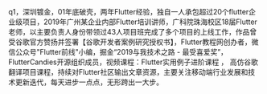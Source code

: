 q1，深圳镀金，01年底破壳，两年Flutter经验，独自一人承包超过20个flutter企业级项目，2019年广州某企业内部Flutter培训讲师，广科院珠海校区18届Flutter老师，以主要负责人身份带领过43人项目班完成了多个项目的上线工作，作品曾受谷歌官方赞扬并签署【谷歌开发者案例研究授权书】，Flutter教程网创办者，微信公众号"Flutter前线"小编，掘金“2019与我技术之路 - 最受喜爱奖”，FlutterCandies开源组织成员，视频课程：Flutter实用例子进阶课程 ， 高仿谷歌翻译项目课程，持续对Flutter社区输出文章资源，主要关注移动端行业发展和技术更新迭代，每天进步一点点，无形跨出一大步。
